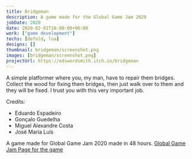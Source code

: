 ```yaml
---
title: Bridgeman
description: A game made for the Global Game Jam 2020
jobDate: 2020
date: 2020-02-01T16:00:00+00:00
work: ["game development"]
techs: [defold, lua]
designs: []
thumbnail: bridgeman/screenshot.png
images: [bridgeman/screenshot.png]
projectUrl: https://edswordsmith.itch.io/bridgeman
---
```


A simple platformer where you, my man, have to repair them bridges. Collect the wood for fixing them bridges, then just walk over to them and they will be fixed. I trust you with this very important job.

Credits:
- Eduardo Espadeiro
- Gonçalo Guedelha
- Miguel Alexandre Costa
- José Maria Luís

A game made for Global Game Jam 2020 made in 48 hours.
[Global Game Jam Page for the game](https://globalgamejam.org/2020/games/bridgeman-0)